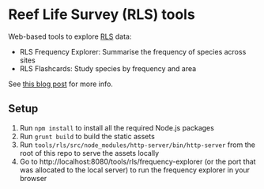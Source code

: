 # Reef Life Survey (RLS) tools

Web-based tools to explore [RLS](http://reeflifesurvey.com) data:

* RLS Frequency Explorer: Summarise the frequency of species across sites
* RLS Flashcards: Study species by frequency and area

See [this blog post](https://yanirseroussi.com/2017/06/03/exploring-and-visualising-reef-life-survey-data/) for more info.

## Setup

1. Run `npm install` to install all the required Node.js packages
2. Run `grunt build` to build the static assets
3. Run `tools/rls/src/node_modules/http-server/bin/http-server` from the root of this repo to serve the assets locally
4. Go to http://localhost:8080/tools/rls/frequency-explorer (or the port that was allocated to the local server) to run
   the frequency explorer in your browser
